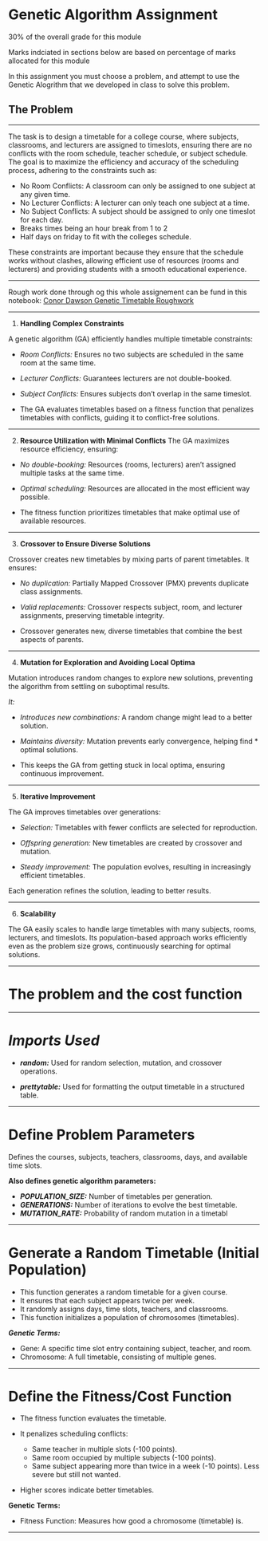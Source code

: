 # Genetic Algorithm Assignment
30% of the overall grade for this module

Marks indciated in sections below are based on percentage of marks allocated for this module

In this assignment you must choose a problem, and attempt to use the Genetic Alogrithm that we developed in class to solve this problem.



## The Problem
---

The task is to design a timetable for a college course, where subjects, classrooms, and lecturers are assigned to timeslots, ensuring there are no conflicts with the room schedule, teacher schedule, or subject schedule. The goal is to maximize the efficiency and accuracy of the scheduling process, adhering to the constraints such as:

* No Room Conflicts: A classroom can only be assigned to one subject at any given time.
* No Lecturer Conflicts: A lecturer can only teach one subject at a time.
* No Subject Conflicts: A subject should be assigned to only one timeslot for each day.
* Breaks times being an hour break from 1 to 2
* Half days on friday to fit with the colleges schedule.


These constraints are important because they ensure that the schedule works without clashes, allowing efficient use of resources (rooms and lecturers) and providing students with a smooth educational experience.

---
Rough work done through og this whole assignement can be fund in this notebook: [Conor Dawson Genetic Timetable Roughwork](https://colab.research.google.com/drive/1y4T_XFOJQrDGXN7Z9RxvTJntL_F9PKV4#scrollTo=xQVqWRm523qK)


---

1. **Handling Complex Constraints**

  A genetic algorithm (GA) efficiently handles multiple timetable constraints:

  * *Room Conflicts:* Ensures no two subjects are scheduled in the same room at the same time.

  * *Lecturer Conflicts:* Guarantees lecturers are not double-booked.

  * *Subject Conflicts:* Ensures subjects don’t overlap in the same timeslot.

  * The GA evaluates timetables based on a fitness function that penalizes timetables with conflicts, guiding it to conflict-free solutions.

---

2. **Resource Utilization with Minimal Conflicts**
  The GA maximizes resource efficiency, ensuring:

  * *No double-booking:* Resources (rooms, lecturers) aren’t assigned multiple tasks at the same time.

  * *Optimal scheduling:* Resources are allocated in the most efficient way possible.

  * The fitness function prioritizes timetables that make optimal use of available resources.

---

3. **Crossover to Ensure Diverse Solutions**

  Crossover creates new timetables by mixing parts of parent timetables. It ensures:

  * *No duplication:* Partially Mapped Crossover (PMX) prevents duplicate class assignments.

  * *Valid replacements:* Crossover respects subject, room, and lecturer assignments, preserving timetable integrity.

  * Crossover generates new, diverse timetables that combine the best aspects of parents.

---

4. **Mutation for Exploration and Avoiding Local Optima**

  Mutation introduces random changes to explore new solutions, preventing the algorithm from settling on suboptimal results.
  
  *It:*

  * *Introduces new combinations:* A random change might lead to a better solution.

  * *Maintains diversity:* Mutation prevents early convergence, helping find * optimal solutions.

  * This keeps the GA from getting stuck in local optima, ensuring continuous improvement.

---

5. **Iterative Improvement**

  The GA improves timetables over generations:

  * *Selection:* Timetables with fewer conflicts are selected for reproduction.

  * *Offspring generation:* New timetables are created by crossover and mutation.

  * *Steady improvement:* The population evolves, resulting in increasingly efficient timetables.

  Each generation refines the solution, leading to better results.

---

6. **Scalability**

  The GA easily scales to handle large timetables with many subjects, rooms, lecturers, and timeslots. Its population-based approach works efficiently even as the problem size grows, continuously searching for optimal solutions.

---

# The problem and the cost function   


---



# ***Imports Used***

* ***random:*** Used for random selection, mutation, and crossover operations.

* ***prettytable:*** Used for formatting the output timetable in a structured table.


---


# **Define Problem Parameters**

Defines the courses, subjects, teachers, classrooms, days, and available time slots.

 **Also defines genetic algorithm parameters:**
* ***POPULATION_SIZE:*** Number of timetables per generation.
* ***GENERATIONS:*** Number of iterations to evolve the best timetable.
* ***MUTATION_RATE:*** Probability of random mutation in a timetabl



---



# **Generate a Random Timetable (Initial Population)**

* This function generates a random timetable for a given course.
* It ensures that each subject appears twice per week.
* It randomly assigns days, time slots, teachers, and classrooms.
* This function initializes a population of chromosomes (timetables).

***Genetic Terms:***

* Gene: A specific time slot entry containing subject, teacher, and room.
* Chromosome: A full timetable, consisting of multiple genes.

---

# **Define the Fitness/Cost Function**

* The fitness function evaluates the timetable.
* It penalizes scheduling conflicts:

  * Same teacher in multiple slots (-100 points).
  * Same room occupied by multiple subjects (-100 points).
  * Same subject appearing more than twice in a week (-10 points). Less severe but still not wanted.

* Higher scores indicate better timetables.

**Genetic Terms:**

* Fitness Function: Measures how good a chromosome (timetable) is.
---
